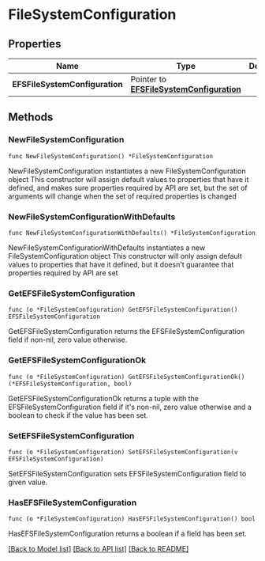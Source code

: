 # FileSystemConfiguration

## Properties

Name | Type | Description | Notes
------------ | ------------- | ------------- | -------------
**EFSFileSystemConfiguration** | Pointer to [**EFSFileSystemConfiguration**](EFSFileSystemConfiguration.md) |  | [optional] 

## Methods

### NewFileSystemConfiguration

`func NewFileSystemConfiguration() *FileSystemConfiguration`

NewFileSystemConfiguration instantiates a new FileSystemConfiguration object
This constructor will assign default values to properties that have it defined,
and makes sure properties required by API are set, but the set of arguments
will change when the set of required properties is changed

### NewFileSystemConfigurationWithDefaults

`func NewFileSystemConfigurationWithDefaults() *FileSystemConfiguration`

NewFileSystemConfigurationWithDefaults instantiates a new FileSystemConfiguration object
This constructor will only assign default values to properties that have it defined,
but it doesn't guarantee that properties required by API are set

### GetEFSFileSystemConfiguration

`func (o *FileSystemConfiguration) GetEFSFileSystemConfiguration() EFSFileSystemConfiguration`

GetEFSFileSystemConfiguration returns the EFSFileSystemConfiguration field if non-nil, zero value otherwise.

### GetEFSFileSystemConfigurationOk

`func (o *FileSystemConfiguration) GetEFSFileSystemConfigurationOk() (*EFSFileSystemConfiguration, bool)`

GetEFSFileSystemConfigurationOk returns a tuple with the EFSFileSystemConfiguration field if it's non-nil, zero value otherwise
and a boolean to check if the value has been set.

### SetEFSFileSystemConfiguration

`func (o *FileSystemConfiguration) SetEFSFileSystemConfiguration(v EFSFileSystemConfiguration)`

SetEFSFileSystemConfiguration sets EFSFileSystemConfiguration field to given value.

### HasEFSFileSystemConfiguration

`func (o *FileSystemConfiguration) HasEFSFileSystemConfiguration() bool`

HasEFSFileSystemConfiguration returns a boolean if a field has been set.


[[Back to Model list]](../README.md#documentation-for-models) [[Back to API list]](../README.md#documentation-for-api-endpoints) [[Back to README]](../README.md)



